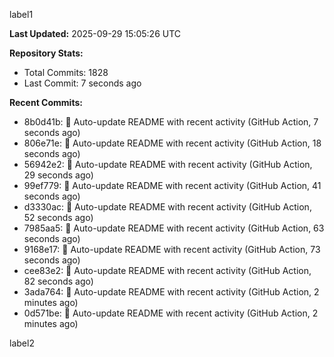 
label1 
<!-- ACTIVITY_START -->
**Last Updated:** 2025-09-29 15:05:26 UTC

**Repository Stats:**
- Total Commits: 1828
- Last Commit: 7 seconds ago

**Recent Commits:**
- 8b0d41b: 🤖 Auto-update README with recent activity (GitHub Action, 7 seconds ago)
- 806e71e: 🤖 Auto-update README with recent activity (GitHub Action, 18 seconds ago)
- 56942e2: 🤖 Auto-update README with recent activity (GitHub Action, 29 seconds ago)
- 99ef779: 🤖 Auto-update README with recent activity (GitHub Action, 41 seconds ago)
- d3330ac: 🤖 Auto-update README with recent activity (GitHub Action, 52 seconds ago)
- 7985aa5: 🤖 Auto-update README with recent activity (GitHub Action, 63 seconds ago)
- 9168e17: 🤖 Auto-update README with recent activity (GitHub Action, 73 seconds ago)
- cee83e2: 🤖 Auto-update README with recent activity (GitHub Action, 82 seconds ago)
- 3ada764: 🤖 Auto-update README with recent activity (GitHub Action, 2 minutes ago)
- 0d571be: 🤖 Auto-update README with recent activity (GitHub Action, 2 minutes ago)
<!-- ACTIVITY_END -->

label2

